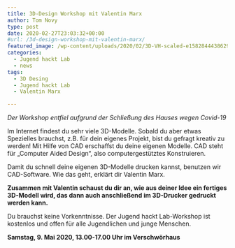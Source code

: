 ```yaml
---
title: 3D-Design Workshop mit Valentin Marx
author: Tom Novy
type: post
date: 2020-02-27T23:03:32+00:00
#url: /3d-design-workshop-mit-valentin-marx/
featured_image: /wp-content/uploads/2020/02/3D-VH-scaled-e1582844438629.jpg
categories:
  - Jugend hackt Lab
  - news
tags:
  - 3D Desing
  - Jugend hackt Lab
  - Valentin Marx

---
```

_Der Workshop entfiel aufgrund der Schließung des Hauses wegen Covid-19_

Im Internet findest du sehr viele 3D-Modelle. Sobald du aber etwas Spezielles brauchst, z.B. für dein eigenes Projekt, bist du gefragt kreativ zu werden! Mit Hilfe von CAD erschaffst du deine eigenen Modelle. CAD steht für „Computer Aided Design“, also computergestütztes Konstruieren.

Damit du schnell deine eigenen 3D-Modelle drucken kannst, benutzen wir CAD-Software. Wie das geht, erklärt dir Valentin Marx.

**Zusammen mit Valentin schaust du dir an, wie aus deiner Idee ein fertiges 3D-Modell wird, das dann auch anschließend im 3D-Drucker gedruckt werden kann.**

Du brauchst keine Vorkenntnisse. Der Jugend hackt Lab-Workshop ist kostenlos und offen für alle Jugendlichen und junge Menschen.

**Samstag, 9. Mai 2020, 13.00-17.00 Uhr im Verschwörhaus**
